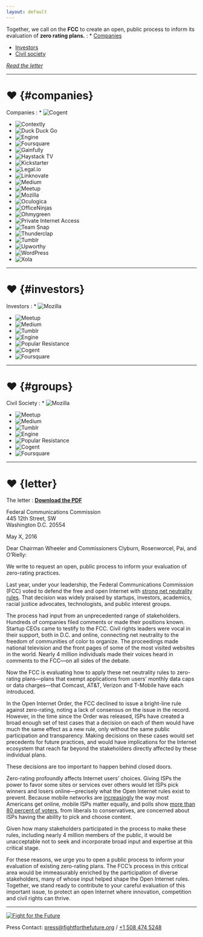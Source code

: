 ```yaml
---
layout: default
---
```


Together, we call on the **FCC** to create an open, public process to inform its evaluation of **zero rating plans.**
: * [Companies](#companies)
  * [Investors](#investors)
  * [Civil society](#groups)

  [_Read the letter_](#letter)


---

# ♥ {#companies}

Companies
: * ![Cogent](images/logos/cogent.png)
  * ![Contextly](images/logos/contexly.png)
  * ![Duck Duck Go](images/logos/duck_duck_go.png)
  * ![Engine](images/logos/engine.png)
  * ![Foursquare](images/logos/foursquare.png)
  * ![Gainfully](images/logos/gainfully.png)
  * ![Haystack TV](images/logos/haystack_tv.jpg)
  * ![Kickstarter](images/logos/kickstarter.png)
  * ![Legal.io](images/logos/legal_io.png)
  * ![Linknovate](images/logos/linknovate.png)
  * ![Medium](images/logos/medium.png)
  * ![Meetup](images/logos/meetup.png) 
  * ![Mozilla](images/logos/mozilla.png) 
  * ![Oculogica](images/logos/oculogica.png) 
  * ![OfficeNinjas](images/logos/office_ninjas.png)     
  * ![Ohmygreen](images/logos/oh_my_green.png) 
  * ![Private Internet Access](images/logos/private_internet_access.png) 
  * ![Team Snap](images/logos/team_snap.jpg) 
  * ![Thunderclap](images/logos/thunderclap.png)
  * ![Tumblr](images/logos/tumblr.png) 
  * ![Upworthy](images/logos/upworthy.png) 
  * ![WordPress](images/logos/wordpress.png) 
  * ![Xola](images/logos/xola.png) 


---

# ♥ {#investors}

Investors
: * ![Mozilla](images/logos/mozilla.png)
  * ![Meetup](images/logos/meetup.png)
  * ![Medium](images/logos/medium.png)
  * ![Tumblr](images/logos/tumblr.png)
  * ![Engine](images/logos/engine.png)
  * ![Popular Resistance](images/logos/popular_resistance.png)
  * ![Cogent](images/logos/cogent.png)
  * ![Foursquare](images/logos/foursquare.png)


---

# ♥ {#groups}

Civil Society
: * ![Mozilla](images/logos/mozilla.png)
  * ![Meetup](images/logos/meetup.png)
  * ![Medium](images/logos/medium.png)
  * ![Tumblr](images/logos/tumblr.png)
  * ![Engine](images/logos/engine.png)
  * ![Popular Resistance](images/logos/popular_resistance.png)
  * ![Cogent](images/logos/cogent.png)
  * ![Foursquare](images/logos/foursquare.png)


---

# ♥ {letter}

The letter
: [**Download the PDF**](/letter.pdf)
  <!-- PLEASE KEEP THE TABS AND SPACING CONSISTENT HERE (OR ELSE) -->
  <div class="letter">
  <p>
    Federal Communications Commission<br/>
    445 12th Street, SW<br/>
    Washington D.C. 20554
  </p>
  <p>
    May X, 2016
  </p>
  <p>
    Dear Chairman Wheeler and Commissioners Clyburn, Rosenworcel, Pai, and O’Rielly:
  </p>
  <p>
    We write to request an open, public process to inform your evaluation of zero-rating practices.
  </p>
  <p>
    Last year, under your leadership, the Federal Communications Commission (FCC) voted to defend the free and open Internet with <a href="https://www.fcc.gov/general/open-internet">strong net neutrality rules</a>. That decision was widely praised by startups, investors, academics, racial justice advocates, technologists, and public interest groups.
  </p>
  <p>
    The process had input from an unprecedented range of stakeholders. Hundreds of companies filed comments or made their positions known. Startup CEOs came to testify to the FCC. Civil rights leaders were vocal in their support, both in D.C. and online, connecting net neutrality to the freedom of communities of color to organize. The proceedings made national television and the front pages of some of the most visited websites in the world. Nearly 4 million individuals made their voices heard in comments to the FCC—on all sides of the debate.
  </p>
  <p>
    Now the FCC is evaluating how to apply these net neutrality rules to zero-rating plans—plans that exempt applications from users’ monthly data caps or data charges—that Comcast, AT&T, Verizon and T-Mobile have each introduced.
  </p>
  <p>
    In the Open Internet Order, the FCC declined to issue a bright-line rule against zero-rating, noting a lack of consensus on the issue in the record. However, in the time since the Order was released, ISPs have created a broad enough set of test cases that a decision on each of them would have much the same effect as a new rule, only without the same public participation and transparency. Making decisions on these cases would set precedents for future practices, and would have implications for the Internet ecosystem that reach far beyond the stakeholders directly affected by these individual plans.
  </p>
  <p>
    These decisions are too important to happen behind closed doors.
  </p>
  <p>
    Zero-rating profoundly affects Internet users' choices. Giving ISPs the power to favor some sites or services over others would let ISPs pick winners and losers online—precisely what the Open Internet rules exist to prevent. Because mobile networks are <a href="http://www.smartinsights.com/mobile-marketing/mobile-marketing-analytics/mobile-marketing-statistics/">increasingly</a> the way most Americans get online, mobile ISPs matter equally, and polls show <a href="http://thehill.com/policy/technology/230226-poll-voters-support-broad-concept-of-net-neutrality">more than 80 percent of voters</a>, from liberals to conservatives, are concerned about ISPs having the ability to pick and choose content.
  </p>
  <p>
    Given how many stakeholders participated in the process to make these rules, including nearly 4 million members of the public, it would be unacceptable not to seek and incorporate broad input and expertise at this critical stage.
  </p>
  <p>
    For these reasons, we urge you to open a public process to inform your evaluation of existing zero-rating plans. The FCC’s process in this critical area would be immeasurably enriched by the participation of diverse stakeholders, many of whose input helped shape the Open Internet rules. Together, we stand ready to contribute to your careful evaluation of this important issue, to protect an open Internet where innovation, competition and civil rights can thrive.
  </p>
  </div>

---

[![Fight for the Future](images/fftf-footer-logo.png)](https://www.fightforthefuture.org)

Press Contact: [press@fightforthefuture.org](mailto:press@fightforthefuture.org) / [+1 508 474 5248](tel://15084745248)
